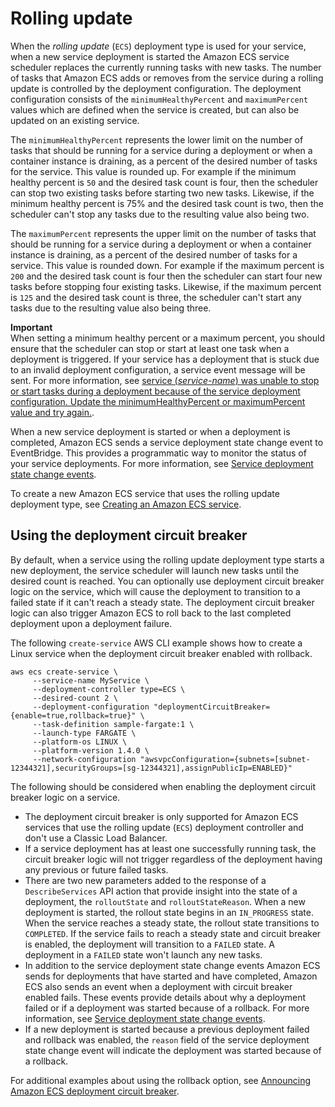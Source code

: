 # Rolling update<a name="deployment-type-ecs"></a>

When the *rolling update* \(`ECS`\) deployment type is used for your service, when a new service deployment is started the Amazon ECS service scheduler replaces the currently running tasks with new tasks\. The number of tasks that Amazon ECS adds or removes from the service during a rolling update is controlled by the deployment configuration\. The deployment configuration consists of the `minimumHealthyPercent` and `maximumPercent` values which are defined when the service is created, but can also be updated on an existing service\.

The `minimumHealthyPercent` represents the lower limit on the number of tasks that should be running for a service during a deployment or when a container instance is draining, as a percent of the desired number of tasks for the service\. This value is rounded up\. For example if the minimum healthy percent is `50` and the desired task count is four, then the scheduler can stop two existing tasks before starting two new tasks\. Likewise, if the minimum healthy percent is 75% and the desired task count is two, then the scheduler can't stop any tasks due to the resulting value also being two\.

The `maximumPercent` represents the upper limit on the number of tasks that should be running for a service during a deployment or when a container instance is draining, as a percent of the desired number of tasks for a service\. This value is rounded down\. For example if the maximum percent is `200` and the desired task count is four then the scheduler can start four new tasks before stopping four existing tasks\. Likewise, if the maximum percent is `125` and the desired task count is three, the scheduler can't start any tasks due to the resulting value also being three\.

**Important**  
When setting a minimum healthy percent or a maximum percent, you should ensure that the scheduler can stop or start at least one task when a deployment is triggered\. If your service has a deployment that is stuck due to an invalid deployment configuration, a service event message will be sent\. For more information, see [service \(*service\-name*\) was unable to stop or start tasks during a deployment because of the service deployment configuration\. Update the minimumHealthyPercent or maximumPercent value and try again\.](service-event-messages.md#service-event-messages-7)\.

When a new service deployment is started or when a deployment is completed, Amazon ECS sends a service deployment state change event to EventBridge\. This provides a programmatic way to monitor the status of your service deployments\. For more information, see [Service deployment state change events](ecs_cwe_events.md#ecs_service_deployment_events)\.

To create a new Amazon ECS service that uses the rolling update deployment type, see [Creating an Amazon ECS service](create-service.md)\.

## Using the deployment circuit breaker<a name="deployment-circuit-breaker"></a>

By default, when a service using the rolling update deployment type starts a new deployment, the service scheduler will launch new tasks until the desired count is reached\. You can optionally use deployment circuit breaker logic on the service, which will cause the deployment to transition to a failed state if it can't reach a steady state\. The deployment circuit breaker logic can also trigger Amazon ECS to roll back to the last completed deployment upon a deployment failure\.

The following `create-service` AWS CLI example shows how to create a Linux service when the deployment circuit breaker enabled with rollback\.

```
aws ecs create-service \
     --service-name MyService \
     --deployment-controller type=ECS \
     --desired-count 2 \
     --deployment-configuration "deploymentCircuitBreaker={enable=true,rollback=true}" \
     --task-definition sample-fargate:1 \
     --launch-type FARGATE \
     --platform-os LINUX \
     --platform-version 1.4.0 \
     --network-configuration "awsvpcConfiguration={subnets=[subnet-12344321],securityGroups=[sg-12344321],assignPublicIp=ENABLED}"
```

The following should be considered when enabling the deployment circuit breaker logic on a service\.
+ The deployment circuit breaker is only supported for Amazon ECS services that use the rolling update \(`ECS`\) deployment controller and don't use a Classic Load Balancer\.
+ If a service deployment has at least one successfully running task, the circuit breaker logic will not trigger regardless of the deployment having any previous or future failed tasks\.
+ There are two new parameters added to the response of a `DescribeServices` API action that provide insight into the state of a deployment, the `rolloutState` and `rolloutStateReason`\. When a new deployment is started, the rollout state begins in an `IN_PROGRESS` state\. When the service reaches a steady state, the rollout state transitions to `COMPLETED`\. If the service fails to reach a steady state and circuit breaker is enabled, the deployment will transition to a `FAILED` state\. A deployment in a `FAILED` state won't launch any new tasks\.
+ In addition to the service deployment state change events Amazon ECS sends for deployments that have started and have completed, Amazon ECS also sends an event when a deployment with circuit breaker enabled fails\. These events provide details about why a deployment failed or if a deployment was started because of a rollback\. For more information, see [Service deployment state change events](ecs_cwe_events.md#ecs_service_deployment_events)\.
+ If a new deployment is started because a previous deployment failed and rollback was enabled, the `reason` field of the service deployment state change event will indicate the deployment was started because of a rollback\.

For additional examples about using the rollback option, see [Announcing Amazon ECS deployment circuit breaker](https://aws.amazon.com/blogs/containers/announcing-amazon-ecs-deployment-circuit-breaker/)\.
